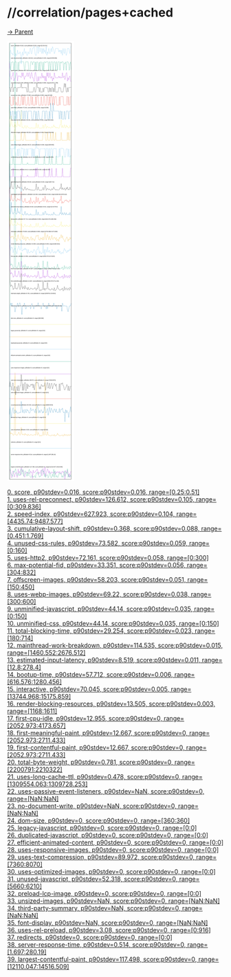 
# //correlation/pages+cached

[→ Parent](../..)

![PLOT: correlation](./correlation.svg)

[0. score, p90stdev=0.016, score:p90stdev=0.016, range=[0.25:0.51]](../../meta/score/samples/pages+cached)  
[1. uses-rel-preconnect, p90stdev=126.612, score:p90stdev=0.105, range=[0:309.836]](../../uses-rel-preconnect/samples/pages+cached/)  
[2. speed-index, p90stdev=627.923, score:p90stdev=0.104, range=[4435.74:9487.577]](../../speed-index/samples/pages+cached/)  
[3. cumulative-layout-shift, p90stdev=0.368, score:p90stdev=0.088, range=[0.451:1.769]](../../cumulative-layout-shift/samples/pages+cached/)  
[4. unused-css-rules, p90stdev=73.582, score:p90stdev=0.059, range=[0:160]](../../unused-css-rules/samples/pages+cached/)  
[5. uses-http2, p90stdev=72.161, score:p90stdev=0.058, range=[0:300]](../../uses-http2/samples/pages+cached/)  
[6. max-potential-fid, p90stdev=33.351, score:p90stdev=0.056, range=[304:832]](../../max-potential-fid/samples/pages+cached/)  
[7. offscreen-images, p90stdev=58.203, score:p90stdev=0.051, range=[150:450]](../../offscreen-images/samples/pages+cached/)  
[8. uses-webp-images, p90stdev=69.22, score:p90stdev=0.038, range=[300:600]](../../uses-webp-images/samples/pages+cached/)  
[9. unminified-javascript, p90stdev=44.14, score:p90stdev=0.035, range=[0:150]](../../unminified-javascript/samples/pages+cached/)  
[10. unminified-css, p90stdev=44.14, score:p90stdev=0.035, range=[0:150]](../../unminified-css/samples/pages+cached/)  
[11. total-blocking-time, p90stdev=29.254, score:p90stdev=0.023, range=[180:714]](../../total-blocking-time/samples/pages+cached/)  
[12. mainthread-work-breakdown, p90stdev=114.535, score:p90stdev=0.015, range=[1460.552:2676.512]](../../mainthread-work-breakdown/samples/pages+cached/)  
[13. estimated-input-latency, p90stdev=8.519, score:p90stdev=0.011, range=[12.8:278.4]](../../estimated-input-latency/samples/pages+cached/)  
[14. bootup-time, p90stdev=57.712, score:p90stdev=0.006, range=[616.576:1280.456]](../../bootup-time/samples/pages+cached/)  
[15. interactive, p90stdev=70.045, score:p90stdev=0.005, range=[13744.968:15175.859]](../../interactive/samples/pages+cached/)  
[16. render-blocking-resources, p90stdev=13.505, score:p90stdev=0.003, range=[1168:1611]](../../render-blocking-resources/samples/pages+cached/)  
[17. first-cpu-idle, p90stdev=12.955, score:p90stdev=0, range=[2052.973:4173.657]](../../first-cpu-idle/samples/pages+cached/)  
[18. first-meaningful-paint, p90stdev=12.667, score:p90stdev=0, range=[2052.973:2711.433]](../../first-meaningful-paint/samples/pages+cached/)  
[19. first-contentful-paint, p90stdev=12.667, score:p90stdev=0, range=[2052.973:2711.433]](../../first-contentful-paint/samples/pages+cached/)  
[20. total-byte-weight, p90stdev=0.781, score:p90stdev=0, range=[2200791:2210322]](../../total-byte-weight/samples/pages+cached/)  
[21. uses-long-cache-ttl, p90stdev=0.478, score:p90stdev=0, range=[1309554.063:1309728.253]](../../uses-long-cache-ttl/samples/pages+cached/)  
[22. uses-passive-event-listeners, p90stdev=NaN, score:p90stdev=0, range=[NaN:NaN]](../../uses-passive-event-listeners/samples/pages+cached/)  
[23. no-document-write, p90stdev=NaN, score:p90stdev=0, range=[NaN:NaN]](../../no-document-write/samples/pages+cached/)  
[24. dom-size, p90stdev=0, score:p90stdev=0, range=[360:360]](../../dom-size/samples/pages+cached/)  
[25. legacy-javascript, p90stdev=0, score:p90stdev=0, range=[0:0]](../../legacy-javascript/samples/pages+cached/)  
[26. duplicated-javascript, p90stdev=0, score:p90stdev=0, range=[0:0]](../../duplicated-javascript/samples/pages+cached/)  
[27. efficient-animated-content, p90stdev=0, score:p90stdev=0, range=[0:0]](../../efficient-animated-content/samples/pages+cached/)  
[28. uses-responsive-images, p90stdev=0, score:p90stdev=0, range=[0:0]](../../uses-responsive-images/samples/pages+cached/)  
[29. uses-text-compression, p90stdev=89.972, score:p90stdev=0, range=[7360:8070]](../../uses-text-compression/samples/pages+cached/)  
[30. uses-optimized-images, p90stdev=0, score:p90stdev=0, range=[0:0]](../../uses-optimized-images/samples/pages+cached/)  
[31. unused-javascript, p90stdev=52.318, score:p90stdev=0, range=[5660:6210]](../../unused-javascript/samples/pages+cached/)  
[32. preload-lcp-image, p90stdev=0, score:p90stdev=0, range=[0:0]](../../preload-lcp-image/samples/pages+cached/)  
[33. unsized-images, p90stdev=NaN, score:p90stdev=0, range=[NaN:NaN]](../../unsized-images/samples/pages+cached/)  
[34. third-party-summary, p90stdev=NaN, score:p90stdev=0, range=[NaN:NaN]](../../third-party-summary/samples/pages+cached/)  
[35. font-display, p90stdev=NaN, score:p90stdev=0, range=[NaN:NaN]](../../font-display/samples/pages+cached/)  
[36. uses-rel-preload, p90stdev=3.08, score:p90stdev=0, range=[0:916]](../../uses-rel-preload/samples/pages+cached/)  
[37. redirects, p90stdev=0, score:p90stdev=0, range=[0:0]](../../redirects/samples/pages+cached/)  
[38. server-response-time, p90stdev=0.514, score:p90stdev=0, range=[1.697:280.19]](../../server-response-time/samples/pages+cached/)  
[39. largest-contentful-paint, p90stdev=117.498, score:p90stdev=0, range=[12110.047:14516.509]](../../largest-contentful-paint/samples/pages+cached/)  
